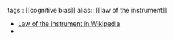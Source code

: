 tags:: [[cognitive bias]]
alias:: [[law of the instrument]]

- [Law of the instrument in Wikipedia](https://en.wikipedia.org/wiki/Law_of_the_instrument)
-